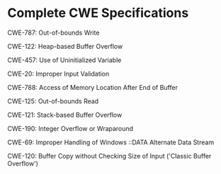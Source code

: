

# Complete CWE Specifications

CWE-787: Out-of-bounds Write

CWE-122: Heap-based Buffer Overflow

CWE-457: Use of Uninitialized Variable

CWE-20: Improper Input Validation

CWE-788: Access of Memory Location After End of Buffer

CWE-125: Out-of-bounds Read

CWE-121: Stack-based Buffer Overflow

CWE-190: Integer Overflow or Wraparound

CWE-69: Improper Handling of Windows ::DATA Alternate Data Stream

CWE-120: Buffer Copy without Checking Size of Input ('Classic Buffer Overflow')